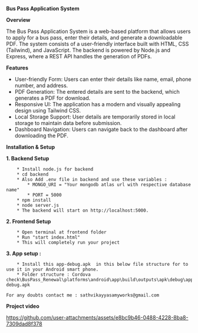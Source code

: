 **Bus Pass Application System**

**Overview**

  The Bus Pass Application System is a web-based platform that allows users to apply for a bus pass, enter their details, and generate a downloadable PDF. The system consists of a user-friendly interface built with HTML, CSS (Tailwind), and JavaScript. The backend is powered by Node.js and Express, where a REST API handles the generation of PDFs.

**Features**
  * User-friendly Form: Users can enter their details like name, email, phone number, and address.
  * PDF Generation: The entered details are sent to the backend, which generates a PDF for download.
  * Responsive UI: The application has a modern and visually appealing design using Tailwind CSS.
  * Local Storage Support: User details are temporarily stored in local storage to maintain data before submission.
  * Dashboard Navigation: Users can navigate back to the dashboard after downloading the PDF.

**Installation & Setup**

  **1. Backend Setup**
  
        * Install node.js for backend
        * cd backend
        * Also Add .env file in backend and use these variables : 
            * MONGO_URI = "Your mongodb atlas url with respective database name"
            * PORT = 5000
        * npm install
        * node server.js
        * The backend will start on http://localhost:5000.
        
  **2. Frontend Setup**
  
        * Open terminal at frontend folder
        * Run "start index.html"
        * This will completely run your project

  **3. App setup :**
  
        * Install this app-debug.apk  in this below file structure for to use it in your Android smart phone.
        * Folder structure : Cordova check\BusPass_Renewal\platforms\android\app\build\outputs\apk\debug\app-debug.apk

    For any doubts contact me : sathvikayyasamyworks@gmail.com

**Project video**

https://github.com/user-attachments/assets/e8bc9b46-0488-4228-8ba8-7309dad8f378


